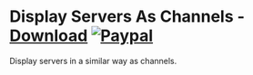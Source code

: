 # Display Servers As Channels - [Download](https://betterdiscord.net/ghdl?url=https://raw.githubusercontent.com/mwittrien/BetterDiscordAddons/master/Plugins/DisplayServersAsChannels/DisplayServersAsChannels.plugin.js) [![Paypal][paypal-badge]][paypal-link] 

[paypal-badge]: https://img.shields.io/badge/Paypal-Donate!-%2300457C.svg?logo=paypal&style=flat
[paypal-link]: https://paypal.me/MircoWittrien

Display servers in a similar way as channels.
